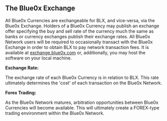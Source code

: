 ## **The Blue0x Exchange** ##

All Blue0x Currencies are exchangeable for BLX, and vice-versa, via the Blue0x Exchange.  Holders of a Blue0x Currency may publish an exchange offer specifying the buy and sell rate of the currency much the same as banks or currency exchanges publish their exchange rates.  All Blue0x Network users will be required to occasionally transact with the Blue0x Exchange in order to obtain BLX to pay network transaction fees.  It is available at [exchange.blue0x.com](https://exchange.blue0x.com) or, additionally, you may host the software on your local machine.

**Exchange Rate:**

The exchange rate of each Blue0x Currency is in relation to BLX.  This rate ultimately determines the 'cost' of each transaction on the Blue0x Network. 

**Forex Trading:**

As the Blue0x Network matures, arbitration opportunities between Blue0x Currencies will become available.  This will ultimately create a FOREX-type trading environment within the Blue0x Network. 
